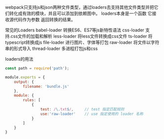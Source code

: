 webpack只支持js和json两种文件类型，通过loaders去支持其他文件类型并把它们转化成有效的模块，并且可以添加到依赖图中。
loaders本身是一个函数 它接收源代码作为参数 返回转换的结果。

常见的Loaders
babel-loader    转换ES6、ES7等js新特性语法
css-loader      支持.css文件的加载和解析
less-loader     将less文件转换成css文件
ts-loader       将typescript转换成js
file-loader     进行图片、字体等打包
raw-loader      将文件以字符串的形式导入
thread-loader   多进程打包js和css

loaders的用法
``` javascript
const path = require('path');

module.exports = {
    output: {
        filename: 'bundle.js'
    },
    module: {
        rules: [
            {
                test: /\.txt$/,     // test 指定匹配规则
                use:'raw-loader'    // use 指定使用的 loader 名称 
            }     
        ]
    }
}
```